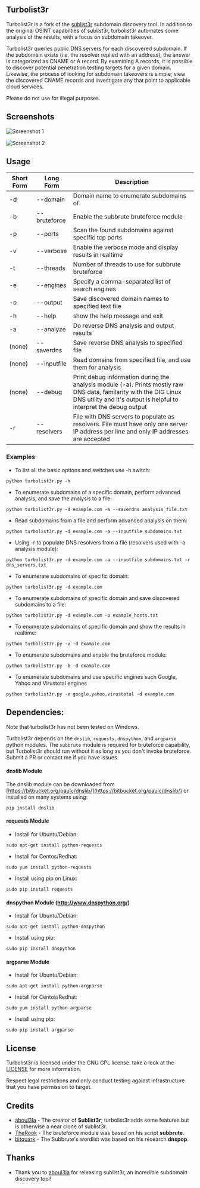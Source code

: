 ## Turbolist3r

Turbolist3r is a fork of the [sublist3r](https://github.com/aboul3la/sublist3r) subdomain discovery tool. In addition to the original OSINT capabilties of sublist3r, turbolist3r automates some analysis of the results, with a focus on subdomain takeover.

Turbolist3r queries public DNS servers for each discovered subdomain. If the subdomain exists (i.e. the resolver replied with an address), the answer is categorized as CNAME or A record. By examining A records, it is possible to discover potential penetration testing targets for a given domain. Likewise, the process of looking for subdomain takeovers is simple; view the discovered CNAME records and investigate any that point to applicable cloud services.

Please do not use for illegal purposes.

## Screenshots

![Screenshot 1](https://cp270.files.wordpress.com/2019/01/turbo-lister.png)

![Screenshot 2](https://cp270.files.wordpress.com/2018/01/turbo_analysis.png)

## Usage

Short Form    | Long Form     | Description
------------- | ------------- |-------------
-d            | --domain      | Domain name to enumerate subdomains of
-b            | --bruteforce  | Enable the subbrute bruteforce module
-p            | --ports       | Scan the found subdomains against specific tcp ports
-v            | --verbose     | Enable the verbose mode and display results in realtime
-t            | --threads     | Number of threads to use for subbrute bruteforce
-e            | --engines     | Specify a comma-separated list of search engines
-o            | --output      | Save discovered domain names to specified text file
-h            | --help        | show the help message and exit
-a            | --analyze     | Do reverse DNS analysis and output results
(none)        | --saverdns    | Save reverse DNS analysis to specified file
(none)        | --inputfile   | Read domains from specified file, and use them for analysis
(none)        | --debug       | Print debug information during the analysis module (-a). Prints mostly raw DNS data, familarity with the DIG Linux DNS utility and it's output is helpful to interpret the debug output
-r            | --resolvers   | File with DNS servers to populate as resolvers. File must have only one server IP address per line and only IP addresses are accepted

### Examples

* To list all the basic options and switches use -h switch:

```python turbolist3r.py -h```

* To enumerate subdomains of a specific domain, perform advanced analysis, and save the analysis to a file:

``python turbolist3r.py -d example.com -a --saverdns analysis_file.txt``

* Read subdomains from a file and perform advanced analysis on them:

``python turbolist3r.py -d example.com -a --inputfile subdomains.txt``

* Using -r to populate DNS resolvers from a file (resolvers used with -a analysis module):

``python turbolist3r.py -d example.com -a --inputfile subdomains.txt -r dns_servers.txt``

* To enumerate subdomains of specific domain:

``python turbolist3r.py -d example.com``

* To enumerate subdomains of specific domain and save discovered subdomains to a file:

``python turbolist3r.py -d example.com -o example_hosts.txt``

* To enumerate subdomains of specific domain and show the results in realtime:

``python turbolist3r.py -v -d example.com``

* To enumerate subdomains and enable the bruteforce module:

``python turbolist3r.py -b -d example.com``

* To enumerate subdomains and use specific engines such Google, Yahoo and Virustotal engines

``python turbolist3r.py -e google,yahoo,virustotal -d example.com``


## Dependencies:

Note that turbolist3r has not been tested on Windows.

Turbolist3r depends on the `dnslib`, `requests`, `dnspython`, and `argparse` python modules. The `subbrute` module is required for bruteforce capability, but Turbolist3r should run without it as long as you don't invoke bruteforce. Submit a PR or contact me if you have issues.

#### dnslib Module

The dnslib module can be downloaded from [https://bitbucket.org/paulc/dnslib/](https://bitbucket.org/paulc/dnslib/) or installed on many systems using:

``pip install dnslib``


#### requests Module

- Install for Ubuntu/Debian:
```
sudo apt-get install python-requests
```

- Install for Centos/Redhat:
```
sudo yum install python-requests
```

- Install using pip on Linux:
```
sudo pip install requests
```

#### dnspython Module (http://www.dnspython.org/)

- Install for Ubuntu/Debian:
```
sudo apt-get install python-dnspython
```

- Install using pip:
```
sudo pip install dnspython
```

#### argparse Module

- Install for Ubuntu/Debian:
```
sudo apt-get install python-argparse
```

- Install for Centos/Redhat:
```
sudo yum install python-argparse
``` 

- Install using pip:
```
sudo pip install argparse
```

## License

Turbolist3r is licensed under the GNU GPL license. take a look at the [LICENSE](https://github.com/fleetcaptain/Turbolist3r/blob/master/LICENSE) for more information.

Respect legal restrictions and only conduct testing against infrastructure that you have permission to target.

## Credits

* [aboul3la](https://github.com/aboul3la/sublist3r) - The creator of **Sublist3r**; turbolist3r adds some features but is otherwise a near clone of sublist3r. 
* [TheRook](https://github.com/TheRook/) - The bruteforce module was based on his script **subbrute**.
* [bitquark](https://github.com/bitquark) - The Subbrute's wordlist was based on his research **dnspop**.

## Thanks

* Thank you to [aboul3la](https://github.com/aboul3la/) for releasing sublist3r, an incredible subdomain discovery tool!
